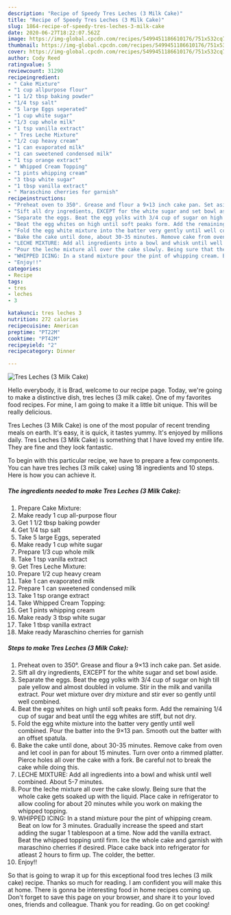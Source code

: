 ```yaml
---
description: "Recipe of Speedy Tres Leches (3 Milk Cake)"
title: "Recipe of Speedy Tres Leches (3 Milk Cake)"
slug: 1864-recipe-of-speedy-tres-leches-3-milk-cake
date: 2020-06-27T18:22:07.562Z
image: https://img-global.cpcdn.com/recipes/5499451186610176/751x532cq70/tres-leches-3-milk-cake-recipe-main-photo.jpg
thumbnail: https://img-global.cpcdn.com/recipes/5499451186610176/751x532cq70/tres-leches-3-milk-cake-recipe-main-photo.jpg
cover: https://img-global.cpcdn.com/recipes/5499451186610176/751x532cq70/tres-leches-3-milk-cake-recipe-main-photo.jpg
author: Cody Reed
ratingvalue: 5
reviewcount: 31290
recipeingredient:
- " Cake Mixture"
- "1 cup allpurpose flour"
- "1 1/2 tbsp baking powder"
- "1/4 tsp salt"
- "5 large Eggs seperated"
- "1 cup white sugar"
- "1/3 cup whole milk"
- "1 tsp vanilla extract"
- " Tres Leche Mixture"
- "1/2 cup heavy cream"
- "1 can evaporated milk"
- "1 can sweetened condensed milk"
- "1 tsp orange extract"
- " Whipped Cream Topping"
- "1 pints whipping cream"
- "3 tbsp white sugar"
- "1 tbsp vanilla extract"
- " Maraschino cherries for garnish"
recipeinstructions:
- "Preheat oven to 350°. Grease and flour a 9×13 inch cake pan. Set aside."
- "Sift all dry ingredients, EXCEPT for the white sugar and set bowl aside."
- "Separate the eggs. Beat the egg yolks with 3/4 cup of sugar on high till pale yellow and almost doubled in volume. Stir in the milk and vanilla extract. Pour wet mixture over dry mixture and stir ever so gently until well combined."
- "Beat the egg whites on high until soft peaks form. Add the remaining  1/4 cup of sugar and beat until the egg whites are stiff, but not dry."
- "Fold the egg white mixture into the batter very gently until well combined. Pour the batter into the 9×13 pan. Smooth out the batter with an offset spatula."
- "Bake the cake until done, about 30-35 minutes. Remove cake from oven and let cool in pan for about 15 minutes. Turn over onto a rimmed platter. Pierce holes all over the cake with a fork. Be careful not to break the cake while doing this."
- "LECHE MIXTURE: Add all ingredients into a bowl and whisk until well combined. About 5-7 minutes."
- "Pour the leche mixture all over the cake slowly. Being sure that the whole cake gets soaked up with the liquid. Place cake in refrigerator to allow cooling for about 20 minutes while you work on making the whipped topping."
- "WHIPPED ICING: In a stand mixture pour the pint of whipping cream. Beat on low for 3 minutes. Gradually increase the speed and start adding the sugar 1 tablespoon at a time. Now add the vanilla extract. Beat the whipped topping until firm. Ice the whole cake and garnish with maraschino cherries if desired. Place cake back into refrigerator for atleast 2 hours to firm up. The colder, the better."
- "Enjoy!!"
categories:
- Recipe
tags:
- tres
- leches
- 3

katakunci: tres leches 3 
nutrition: 272 calories
recipecuisine: American
preptime: "PT22M"
cooktime: "PT42M"
recipeyield: "2"
recipecategory: Dinner

---
```



![Tres Leches (3 Milk Cake)](https://img-global.cpcdn.com/recipes/5499451186610176/751x532cq70/tres-leches-3-milk-cake-recipe-main-photo.jpg)

Hello everybody, it is Brad, welcome to our recipe page. Today, we're going to make a distinctive dish, tres leches (3 milk cake). One of my favorites food recipes. For mine, I am going to make it a little bit unique. This will be really delicious.

Tres Leches (3 Milk Cake) is one of the most popular of recent trending meals on earth. It's easy, it is quick, it tastes yummy. It's enjoyed by millions daily. Tres Leches (3 Milk Cake) is something that I have loved my entire life. They are fine and they look fantastic.




To begin with this particular recipe, we have to prepare a few components. You can have tres leches (3 milk cake) using 18 ingredients and 10 steps. Here is how you can achieve it.

<!--inarticleads1-->

##### The ingredients needed to make Tres Leches (3 Milk Cake):

1. Prepare  Cake Mixture:
1. Make ready 1 cup all-purpose flour
1. Get 1 1/2 tbsp baking powder
1. Get 1/4 tsp salt
1. Take 5 large Eggs, seperated
1. Make ready 1 cup white sugar
1. Prepare 1/3 cup whole milk
1. Take 1 tsp vanilla extract
1. Get  Tres Leche Mixture:
1. Prepare 1/2 cup heavy cream
1. Take 1 can evaporated milk
1. Prepare 1 can sweetened condensed milk
1. Take 1 tsp orange extract
1. Take  Whipped Cream Topping:
1. Get 1 pints whipping cream
1. Make ready 3 tbsp white sugar
1. Take 1 tbsp vanilla extract
1. Make ready  Maraschino cherries for garnish




<!--inarticleads2-->

##### Steps to make Tres Leches (3 Milk Cake):

1. Preheat oven to 350°. Grease and flour a 9×13 inch cake pan. Set aside.
1. Sift all dry ingredients, EXCEPT for the white sugar and set bowl aside.
1. Separate the eggs. Beat the egg yolks with 3/4 cup of sugar on high till pale yellow and almost doubled in volume. Stir in the milk and vanilla extract. Pour wet mixture over dry mixture and stir ever so gently until well combined.
1. Beat the egg whites on high until soft peaks form. Add the remaining  1/4 cup of sugar and beat until the egg whites are stiff, but not dry.
1. Fold the egg white mixture into the batter very gently until well combined. Pour the batter into the 9×13 pan. Smooth out the batter with an offset spatula.
1. Bake the cake until done, about 30-35 minutes. Remove cake from oven and let cool in pan for about 15 minutes. Turn over onto a rimmed platter. Pierce holes all over the cake with a fork. Be careful not to break the cake while doing this.
1. LECHE MIXTURE: Add all ingredients into a bowl and whisk until well combined. About 5-7 minutes.
1. Pour the leche mixture all over the cake slowly. Being sure that the whole cake gets soaked up with the liquid. Place cake in refrigerator to allow cooling for about 20 minutes while you work on making the whipped topping.
1. WHIPPED ICING: In a stand mixture pour the pint of whipping cream. Beat on low for 3 minutes. Gradually increase the speed and start adding the sugar 1 tablespoon at a time. Now add the vanilla extract. Beat the whipped topping until firm. Ice the whole cake and garnish with maraschino cherries if desired. Place cake back into refrigerator for atleast 2 hours to firm up. The colder, the better.
1. Enjoy!!




So that is going to wrap it up for this exceptional food tres leches (3 milk cake) recipe. Thanks so much for reading. I am confident you will make this at home. There is gonna be interesting food in home recipes coming up. Don't forget to save this page on your browser, and share it to your loved ones, friends and colleague. Thank you for reading. Go on get cooking!

